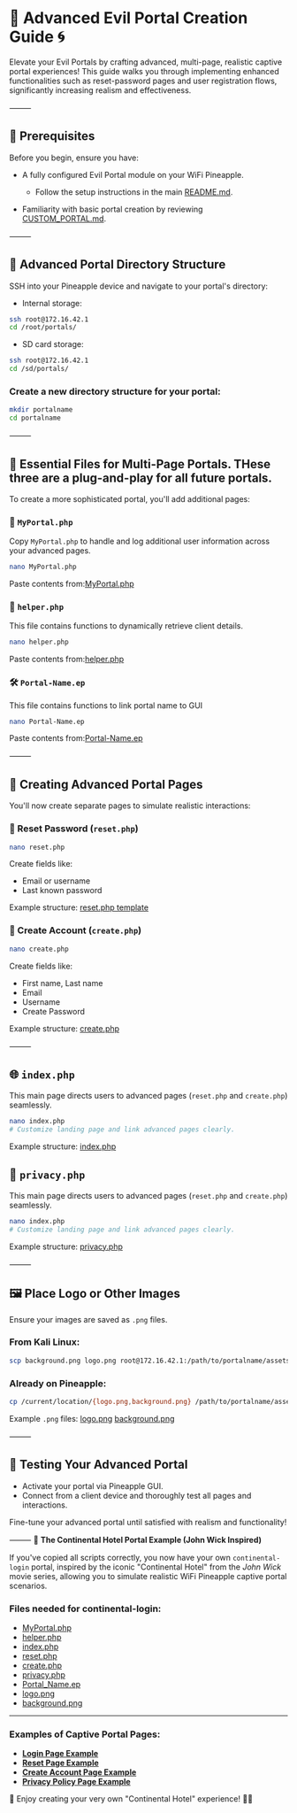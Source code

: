 # 🍍 Advanced Evil Portal Creation Guide 🌀

Elevate your Evil Portals by crafting advanced, multi-page, realistic captive portal experiences! This guide walks you through implementing enhanced functionalities such as reset-password pages and user registration flows, significantly increasing realism and effectiveness.

⸻

## 📌 Prerequisites

Before you begin, ensure you have:

* A fully configured Evil Portal module on your WiFi Pineapple.

  * Follow the setup instructions in the main [README.md](https://github.com/ToonWrld33/Evil-Portals-WiFi-Pineapple).
* Familiarity with basic portal creation by reviewing [CUSTOM_PORTAL.md](https://github.com/ToonWrld33/Evil-Portals-WiFi-Pineapple/blob/main/CUSTOM_PORTAL.md).

⸻

## 📂 Advanced Portal Directory Structure

SSH into your Pineapple device and navigate to your portal's directory:

* Internal storage:

```bash
ssh root@172.16.42.1
cd /root/portals/
```

* SD card storage:

```bash
ssh root@172.16.42.1
cd /sd/portals/
```
### Create a new directory structure for your portal:  

```bash
mkdir portalname  
cd portalname
```

⸻

## 📜 Essential Files for Multi-Page Portals. THese three are a plug-and-play for all future portals.

To create a more sophisticated portal, you'll add additional pages:

### 🔧 `MyPortal.php`

Copy `MyPortal.php` to handle and log additional user information across your advanced pages.

```bash
nano MyPortal.php
```
Paste contents from:[MyPortal.php](https://github.com/ToonWrld33/Evil-Portals-WiFi-Pineapple/blob/main/Advanced%20Scripts/MyPortal.php)


### 📂 `helper.php`

This file contains functions to dynamically retrieve client details.

```bash
nano helper.php
```
Paste contents from:[helper.php](https://github.com/ToonWrld33/Evil-Portals-WiFi-Pineapple/blob/main/Advanced%20Scripts/helper.php)

### 🛠 `Portal-Name.ep`

This file contains functions to link portal name to GUI

```bash
nano Portal-Name.ep
```
Paste contents from:[Portal-Name.ep](https://github.com/ToonWrld33/Evil-Portals-WiFi-Pineapple/blob/main/Advanced%20Scripts/Portal-Name.ep)

⸻

## 🔗 Creating Advanced Portal Pages

You'll now create separate pages to simulate realistic interactions:

### 🔑 Reset Password (`reset.php`)

```bash
nano reset.php
```
 Create fields like:
 - Email or username
 - Last known password


Example structure: [reset.php template](https://github.com/ToonWrld33/Evil-Portals-WiFi-Pineapple/blob/main/Advanced%20Scripts/reset.php)


### 📝 Create Account (`create.php`)

```bash
nano create.php
 ```
 Create fields like:
  - First name, Last name
  - Email
  - Username
  - Create Password

Example structure: [create.php](https://github.com/ToonWrld33/Evil-Portals-WiFi-Pineapple/blob/main/Advanced%20Scripts/create.php)

⸻

## 🌐 `index.php`

This main page directs users to advanced pages (`reset.php` and `create.php`) seamlessly.

```bash
nano index.php
# Customize landing page and link advanced pages clearly.
```

Example structure: [index.php](https://github.com/ToonWrld33/Evil-Portals-WiFi-Pineapple/blob/main/Advanced%20Scripts/index.php)

## 🔐 `privacy.php`

This main page directs users to advanced pages (`reset.php` and `create.php`) seamlessly.

```bash
nano index.php
# Customize landing page and link advanced pages clearly.
```

Example structure: [privacy.php](https://github.com/ToonWrld33/Evil-Portals-WiFi-Pineapple/blob/main/Advanced%20Scripts/privacy.php)

⸻

## 🖼 Place Logo or Other Images  

Ensure your images are saved as `.png` files.

### From Kali Linux:  
```bash
scp background.png logo.png root@172.16.42.1:/path/to/portalname/assets/img/
```
### Already on Pineapple:  
```bash
cp /current/location/{logo.png,background.png} /path/to/portalname/assets/img/`
```
Example `.png` files: [logo.png](https://github.com/ToonWrld33/Evil-Portals-WiFi-Pineapple/blob/main/Advanced%20Scripts/logo.png) [background.png](https://github.com/ToonWrld33/Evil-Portals-WiFi-Pineapple/blob/main/Advanced%20Scripts/background.png)

⸻

## 🚦 Testing Your Advanced Portal

* Activate your portal via Pineapple GUI.
* Connect from a client device and thoroughly test all pages and interactions.

Fine-tune your advanced portal until satisfied with realism and functionality!

⸻
🏨 **The Continental Hotel Portal Example (John Wick Inspired)**

If you've copied all scripts correctly, you now have your own `continental-login` portal, inspired by the iconic "Continental Hotel" from the *John Wick* movie series, allowing you to simulate realistic WiFi Pineapple captive portal scenarios.

### Files needed for continental-login:  
- [MyPortal.php](https://github.com/ToonWrld33/Evil-Portals-WiFi-Pineapple/blob/main/Advanced%20Scripts/MyPortal.php) 
- [helper.php](https://github.com/ToonWrld33/Evil-Portals-WiFi-Pineapple/blob/main/Advanced%20Scripts/helper.php)
- [index.php](https://github.com/ToonWrld33/Evil-Portals-WiFi-Pineapple/blob/main/Scripts/MyPortal.php) 
- [reset.php](https://github.com/ToonWrld33/Evil-Portals-WiFi-Pineapple/blob/main/Advanced%20Scripts/reset.php)  
- [create.php](https://github.com/ToonWrld33/Evil-Portals-WiFi-Pineapple/blob/main/Advanced%20Scripts/create.php)  
- [privacy.php](https://github.com/ToonWrld33/Evil-Portals-WiFi-Pineapple/blob/main/Advanced%20Scripts/privacy.php)  
- [Portal_Name.ep](https://github.com/ToonWrld33/Evil-Portals-WiFi-Pineapple/blob/main/Advanced%20Scripts/Portal-Name.ep)  
- [logo.png](https://github.com/ToonWrld33/Evil-Portals-WiFi-Pineapple/blob/main/Advanced%20Scripts/logo.png)
- [background.png](https://github.com/ToonWrld33/Evil-Portals-WiFi-Pineapple/blob/main/Advanced%20Scripts/background.png)


---

### Examples of Captive Portal Pages:

* [**Login Page Example**](https://github.com/ToonWrld33/Evil-Portals-WiFi-Pineapple/blob/main/Advanced%20Scripts/Example%20Images/Portal_Example.png)
* [**Reset Page Example**](https://github.com/ToonWrld33/Evil-Portals-WiFi-Pineapple/blob/main/Advanced%20Scripts/Example%20Images/Rest_Example.png)
* [**Create Account Page Example**](https://github.com/ToonWrld33/Evil-Portals-WiFi-Pineapple/blob/main/Advanced%20Scripts/Example%20Images/Create_Exapmple.png)
* [**Privacy Policy Page Example**](https://github.com/ToonWrld33/Evil-Portals-WiFi-Pineapple/blob/main/Advanced%20Scripts/Example%20Images/Privacy_Example.png)

🎉 Enjoy creating your very own "Continental Hotel" experience! 🏨🍍

